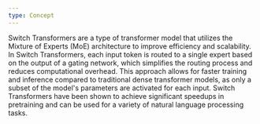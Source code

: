 ```yaml
---
type: Concept
---
```


Switch Transformers are a type of transformer model that utilizes the Mixture of Experts (MoE) architecture to improve efficiency and scalability. In Switch Transformers, each input token is routed to a single expert based on the output of a gating network, which simplifies the routing process and reduces computational overhead. This approach allows for faster training and inference compared to traditional dense transformer models, as only a subset of the model's parameters are activated for each input. Switch Transformers have been shown to achieve significant speedups in pretraining and can be used for a variety of natural language processing tasks.